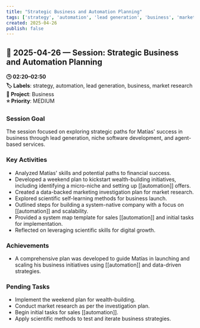 ```yaml
---
title: "Strategic Business and Automation Planning"
tags: ['strategy', 'automation', 'lead generation', 'business', 'market research']
created: 2025-04-26
publish: false
---
```


## 📅 2025-04-26 — Session: Strategic Business and Automation Planning

**🕒 02:20–02:50**  
**🏷️ Labels**: strategy, automation, lead generation, business, market research  
**📂 Project**: Business  
**⭐ Priority**: MEDIUM  


### Session Goal
The session focused on exploring strategic paths for Matías' success in business through lead generation, niche software development, and agent-based services.

### Key Activities
- Analyzed Matías' skills and potential paths to financial success.
- Developed a weekend plan to kickstart wealth-building initiatives, including identifying a micro-niche and setting up [[automation]] offers.
- Created a data-backed marketing investigation plan for market research.
- Explored scientific self-learning methods for business launch.
- Outlined steps for building a system-native company with a focus on [[automation]] and scalability.
- Provided a system map template for sales [[automation]] and initial tasks for implementation.
- Reflected on leveraging scientific skills for digital growth.

### Achievements
- A comprehensive plan was developed to guide Matías in launching and scaling his business initiatives using [[automation]] and data-driven strategies.

### Pending Tasks
- Implement the weekend plan for wealth-building.
- Conduct market research as per the investigation plan.
- Begin initial tasks for sales [[automation]].
- Apply scientific methods to test and iterate business strategies.
